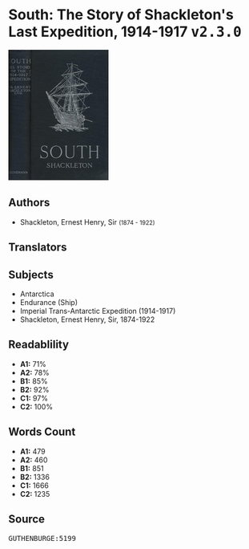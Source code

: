 # South: The Story of Shackleton's Last Expedition, 1914-1917 <kbd>v2.3.0</kbd>

![](./cover.medium.jpg "")

## Authors


 - Shackleton, Ernest Henry, Sir <small>(1874 - 1922)</small>

## Translators



## Subjects


 - Antarctica
 - Endurance (Ship)
 - Imperial Trans-Antarctic Expedition (1914-1917)
 - Shackleton, Ernest Henry, Sir, 1874-1922

## Readablility


 - **A1:** 71%
 - **A2:** 78%
 - **B1:** 85%
 - **B2:** 92%
 - **C1:** 97%
 - **C2:** 100%

## Words Count


 - **A1:** 479
 - **A2:** 460
 - **B1:** 851
 - **B2:** 1336
 - **C1:** 1666
 - **C2:** 1235

## Source


<kbd>GUTHENBURGE:5199</kbd>
